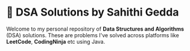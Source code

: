 # 🧠 DSA Solutions by Sahithi Gedda

Welcome to my personal repository of **Data Structures and Algorithms** (DSA) solutions. These are problems I've solved across platforms like **LeetCode**, **CodingNinja** etc using Java.
